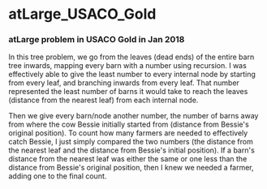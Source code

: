 # atLarge_USACO_Gold
### atLarge problem in USACO Gold in Jan 2018

In this tree problem, we go from the leaves (dead ends) of the entire barn tree inwards, mapping every barn
with a number using recursion. I was effectively able to give the least number to every internal node by starting from
every leaf, and branching inwards from every leaf. That number represented the least number of barns it would
take to reach the leaves (distance from the nearest leaf) from each internal node.

Then we give every barn/node another number, the number of barns away from where the cow Bessie initially started
from (distance from Bessie's original position). To count how many farmers are needed to effectively catch Bessie,
I just simply compared the two numbers (the distance from the nearest leaf and the distance from Bessie's initial position).
If a barn's distance from the nearest leaf was either the same or one less than the distance from
Bessie's original position, then I knew we needed a farmer, adding one to the final count.
